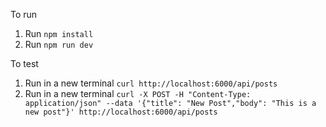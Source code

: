 To run

1. Run `npm install`
2. Run `npm run dev`

To test

1. Run in a new terminal `curl http://localhost:6000/api/posts`
2. Run in a new terminal `curl -X POST -H "Content-Type: application/json" --data '{"title": "New Post","body": "This is a new post"}' http://localhost:6000/api/posts`
